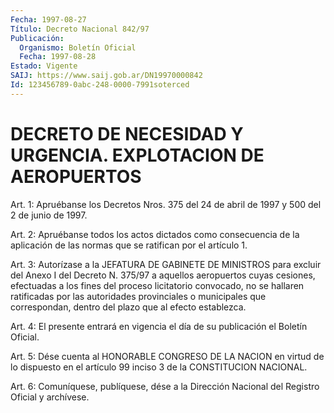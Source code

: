 ```yaml
---
Fecha: 1997-08-27
Título: Decreto Nacional 842/97
Publicación:
  Organismo: Boletín Oficial
  Fecha: 1997-08-28
Estado: Vigente
SAIJ: https://www.saij.gob.ar/DN19970000842
Id: 123456789-0abc-248-0000-7991soterced
---
```

# DECRETO DE NECESIDAD Y URGENCIA. EXPLOTACION DE AEROPUERTOS

<a id="1"></a>
Art. 1:  Apruébanse los Decretos Nros. 375 del 24 de abril de 1997 y 500 del 2 de junio de 1997.

<a id="2"></a>
Art. 2: Apruébanse  todos  los actos dictados como consecuencia de la aplicación de las normas que  se  ratifican  por  el  artículo 1.

<a id="3"></a>
Art. 3:  Autorízase a la JEFATURA DE GABINETE DE MINISTROS para excluir del Anexo I  del  Decreto  N. 375/97 a aquellos aeropuertos cuyas  cesiones,  efectuadas a los fines  del  proceso  licitatorio convocado,  no  se  hallaren    ratificadas   por  las  autoridades provinciales o municipales que correspondan, dentro  del  plazo que al efecto establezca.

<a id="4"></a>
Art.  4: El presente entrará en vigencia el día de su publicación el Boletín Oficial.

<a id="5"></a>
Art. 5: Dése  cuenta  al HONORABLE CONGRESO DE LA NACION en virtud de lo dispuesto en el artículo  99  inciso  3  de  la  CONSTITUCION NACIONAL.

<a id="6"></a>
Art. 6: Comuníquese, publíquese, dése a la Dirección Nacional  del Registro  Oficial  y  archívese.